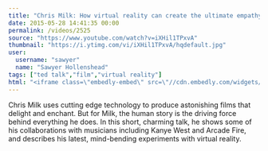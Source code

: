```yaml
---
title: "Chris Milk: How virtual reality can create the ultimate empathy machine"
date: 2015-05-28 14:41:35 00:00
permalink: /videos/2525
source: "https://www.youtube.com/watch?v=iXHil1TPxvA"
thumbnail: "https://i.ytimg.com/vi/iXHil1TPxvA/hqdefault.jpg"
user:
  username: "sawyer"
  name: "Sawyer Hollenshead"
tags: ["ted talk","film","virtual reality"]
html: "<iframe class=\"embedly-embed\" src=\"//cdn.embedly.com/widgets/media.html?src=https%3A%2F%2Fwww.youtube.com%2Fembed%2FiXHil1TPxvA%3Fwmode%3Dtransparent%26feature%3Doembed&wmode=transparent&url=https%3A%2F%2Fwww.youtube.com%2Fwatch%3Fv%3DiXHil1TPxvA&image=https%3A%2F%2Fi.ytimg.com%2Fvi%2FiXHil1TPxvA%2Fhqdefault.jpg&key=daaebf4d9cdd46779200162d0ca86e20&type=text%2Fhtml&schema=youtube\" width=\"854\" height=\"480\" scrolling=\"no\" frameborder=\"0\" allowfullscreen></iframe>"
---
```


Chris Milk uses cutting edge technology to produce astonishing films that delight and enchant. But for Milk, the human story is the driving force behind everything he does. In this short, charming talk, he shows some of his collaborations with musicians including Kanye West and Arcade Fire, and describes his latest, mind-bending experiments with virtual reality.